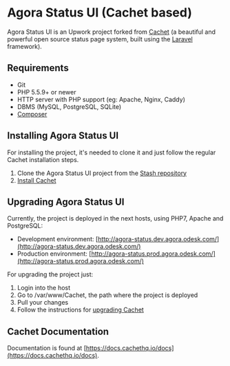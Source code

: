 # Agora Status UI (Cachet based)

Agora Status UI is an Upwork project forked from [Cachet](https://docs.cachethq.io/docs) (a beautiful and powerful open source status page system, built using the [Laravel](https://laravel.com) framework).

## Requirements

- Git
- PHP 5.5.9+ or newer
- HTTP server with PHP support (eg: Apache, Nginx, Caddy)
- DBMS (MySQL, PostgreSQL, SQLite)
- [Composer](https://getcomposer.org)

## Installing Agora Status UI

For installing the project, it's needed to clone it and just follow the regular Cachet installation steps.

1. Clone the Agora Status UI project from the [Stash repository](https://stash.odesk.com/projects/AGORA/repos/agora-status-cachet/browse)
2. [Install Cachet](https://docs.cachethq.io/docs/installing-cachet)

## Upgrading Agora Status UI

Currently, the project is deployed in the next hosts, using PHP7, Apache and PostgreSQL:

- Development environment: [http://agora-status.dev.agora.odesk.com/](http://agora-status.dev.agora.odesk.com/)
- Production environment: [http://agora-status.prod.agora.odesk.com/](http://agora-status.prod.agora.odesk.com/)

For upgrading the project just:

1. Login into the host
2. Go to /var/www/Cachet, the path where the project is deployed
3. Pull your changes
4. Follow the instructions for [upgrading Cachet](https://docs.cachethq.io/docs/updating-cachet)

## Cachet Documentation

Documentation is found at [https://docs.cachethq.io/docs](https://docs.cachethq.io/docs).
